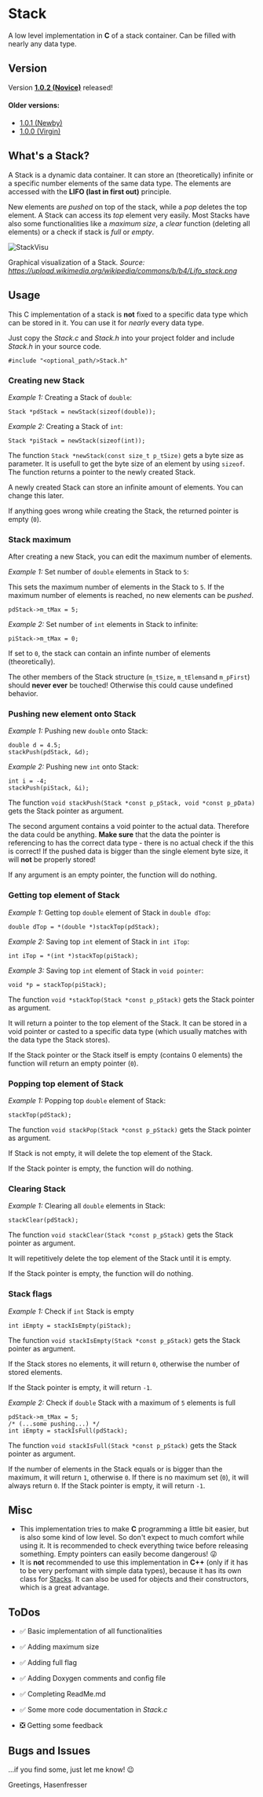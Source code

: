 # Stack
A low level implementation in **C** of a stack container. Can be filled with nearly any data type.

## Version

Version **[1.0.2 (Novice)](https://github.com/Hasenfresser/Stack/releases/tag/1.0.2)** released!

#### Older versions:

- [1.0.1 (Newby)](https://github.com/Hasenfresser/Stack/releases/tag/1.0.1)
- [1.0.0 (Virgin)](https://github.com/Hasenfresser/Stack/releases/tag/1.0.0)


## What's a Stack?
A Stack is a dynamic data container. It can store an (theoretically) infinite or a specific number elements of the same data type.
The elements are accessed with the **LIFO (last in first out)** principle.

New elements are *pushed* on top of the stack, while a *pop* deletes the top element. A Stack can access its *top* element very easily.
Most Stacks have also some functionalities like a *maximum size*, a *clear* function (deleting all elements) or a check if stack is *full* or *empty*.

![StackVisu](https://upload.wikimedia.org/wikipedia/commons/b/b4/Lifo_stack.png)

Graphical visualization of a Stack.
*Source: https://upload.wikimedia.org/wikipedia/commons/b/b4/Lifo_stack.png*


## Usage

This C implementation of a stack is **not** fixed to a specific data type which can be stored in it. You can use it for *nearly* every data type.

Just copy the *Stack.c* and *Stack.h* into your project folder and include *Stack.h* in your source code.

```
#include "<optional_path/>Stack.h"
```

### Creating new Stack

*Example 1:* Creating a Stack of `double`:
```
Stack *pdStack = newStack(sizeof(double));
```


*Example 2:* Creating a Stack of `int`:
```
Stack *piStack = newStack(sizeof(int));
```

The function `Stack *newStack(const size_t p_tSize)` gets a byte size as parameter. It is usefull to get the byte size of an element by using `sizeof`.
The function returns a pointer to the newly created Stack.

A newly created Stack can store an infinite amount of elements. You can change this later.

If anything goes wrong while creating the Stack, the returned pointer is empty (`0`).


### Stack maximum

After creating a new Stack, you can edit the maximum number of elements.

*Example 1:* Set number of `double` elements in Stack to `5`:

This sets the maximum number of elements in the Stack to `5`.
If the maximum number of elements is reached, no new elements can be *pushed*.
```
pdStack->m_tMax = 5;
```

*Example 2:* Set number of `int` elements in Stack to infinite:
```
piStack->m_tMax = 0;
```

 If set to `0`, the stack can contain an infinte number of elements (theoretically).

The other members of the Stack structure (`m_tSize`, `m_tElems`and `m_pFirst`) should **never ever** be touched! Otherwise this could cause undefined behavior.


### Pushing new element onto Stack

*Example 1:* Pushing new `double` onto Stack:

```
double d = 4.5;
stackPush(pdStack, &d);
```

*Example 2:* Pushing new `int` onto Stack:

```
int i = -4;
stackPush(piStack, &i);
```

The function `void stackPush(Stack *const p_pStack, void *const p_pData)` gets the Stack pointer as argument. 

The second argument contains a void pointer to the actual data. Therefore the data could be anything. **Make sure** that the data the pointer is referencing to has the correct data type - there is no actual check if the this is correct!
If the pushed data is bigger than the single element byte size, it will **not** be properly stored!

If any argument is an empty pointer, the function will do nothing.


### Getting top element of Stack

*Example 1:* Getting top `double` element of Stack in `double dTop`:
```
double dTop = *(double *)stackTop(pdStack);
```

*Example 2:* Saving top `int` element of Stack in `int iTop`:
```
int iTop = *(int *)stackTop(piStack);
```

*Example 3:* Saving top `int` element of Stack in `void pointer`:
```
void *p = stackTop(piStack);
```

The function `void *stackTop(Stack *const p_pStack)` gets the Stack pointer as argument.

It will return a pointer to the top element of the Stack. It can be stored in a void pointer or casted to a specific data type (which usually matches with the data type the Stack stores).

If the Stack pointer or the Stack itself is empty (contains 0 elements) the function will return an empty pointer (`0`).

### Popping top element of Stack

*Example 1:* Popping top `double` element of Stack:
```
stackTop(pdStack);
```

The function `void stackPop(Stack *const p_pStack)` gets the Stack pointer as argument.

If Stack is not empty, it will delete the top element of the Stack.

If the Stack pointer is empty, the function will do nothing.


### Clearing Stack

*Example 1:* Clearing all `double` elements in Stack:
```
stackClear(pdStack);
```

The function `void stackClear(Stack *const p_pStack)` gets the Stack pointer as argument.

It will repetitively delete the top element of the Stack until it is empty.

If the Stack pointer is empty, the function will do nothing.


### Stack flags

*Example 1:* Check if `int` Stack is empty
```
int iEmpty = stackIsEmpty(piStack);
```

The function `void stackIsEmpty(Stack *const p_pStack)` gets the Stack pointer as argument.

If the Stack stores no elements, it will return `0`, otherwise the number of stored elements.

If the Stack pointer is empty, it will return `-1`.

*Example 2:* Check if `double` Stack with a maximum of `5` elements is full
```
pdStack->m_tMax = 5;
/* (...some pushing...) */
int iEmpty = stackIsFull(pdStack);
```

The function `void stackIsFull(Stack *const p_pStack)` gets the Stack pointer as argument.

If the number of elements in the Stack equals or is bigger than the maximum, it will return `1`, otherwise `0`.
If there is no maximum set (`0`), it will always return `0`.
If the Stack pointer is empty, it will return `-1`.

## Misc
- This implementation tries to make **C** programming a little bit easier, but is also some kind of low level. So don't expect to much comfort while using it. It is recommended to check everything twice before releasing something. Empty pointers can easily become dangerous! :stuck_out_tongue_winking_eye:
- It is **not** recommended to use this implementation in **C++** (only if it has to be very perfomant with simple data types), because it has its own class for [Stacks](http://www.cplusplus.com/reference/stack/stack/). It can also be used for objects and their constructors, which is a great advantage.

## ToDos

- :white_check_mark: Basic implementation of all functionalities
- :white_check_mark: Adding maximum size 
- :white_check_mark: Adding full flag
- :white_check_mark: Adding Doxygen comments and config file
- :white_check_mark: Completing ReadMe.md
- :white_check_mark: Some more code documentation in *Stack.c* 

- :negative_squared_cross_mark: Getting some feedback 

## Bugs and Issues

...if you find some, just let me know! :wink:


Greetings,
Hasenfresser
